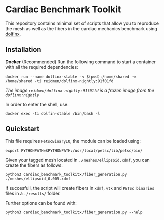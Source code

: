 # Cardiac Benchmark Toolkit

This repository contains minimal set of scripts that allow you to reproduce the mesh
as well as the fibers in the cardiac mechanics benchmark using [dolfinx](https://github.com/FEniCS/dolfinx).

## Installation

**Docker** (Recommended) Run the following command to start a container with all the required dependencies:

```shell
docker run --name dolfinx-stable -v $(pwd):/home/shared -w /home/shared -ti reidmen/dolfinx-nightly:91f01fd
```

*The image `reidmen/dolfinx-nightly:91f01fd` is a frozen image from the `doflinx:nightly`*

In order to enter the shell, use:

```shell
docker exec -ti dolfin-stable /bin/bash -l
```

## Quickstart
This file requires `PetscBinaryIO`, the module can be loaded using:
```shell
export PYTHONPATH=$PYTHONPATH:/usr/local/petsc/lib/petsc/bin/
```

Given your tagged mesh located in `./meshes/ellipsoid.xdmf`, you can create the fibers as follows:

```shell
python3 cardiac_benchmark_toolkitx/fiber_generation.py ./meshes/ellipsoid_0.005.xdmf
```

If succesfull, the script will create fibers in `xdmf`, `vtk` and `PETSc binaries` files in a `./results/` folder.

Further options can be found with:

```shell
python3 cardiac_benchmark_toolkitx/fiber_generation.py --help
```
